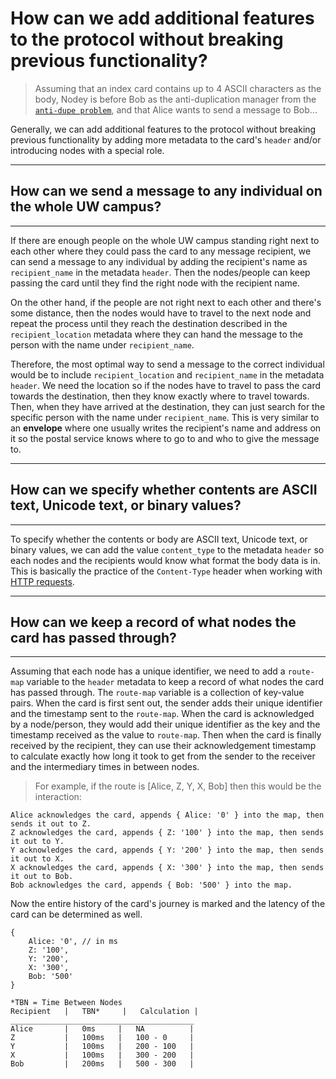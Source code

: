 # How can we add additional features to the protocol without breaking previous functionality?

> Assuming that an index card contains up to 4 ASCII characters as the body, Nodey is before Bob as the anti-duplication manager from the [`anti-dupe problem`](/anti-dupe.md), and that Alice wants to send a message to Bob...

Generally, we can add additional features to the protocol without breaking previous functionality by adding more metadata to the card's `header` and/or introducing nodes with a special role.

---
## How can we send a message to any individual on the whole UW campus?
---

If there are enough people on the whole UW campus standing right next to each other where they could pass the card to any message recipient, we can send a message to any individual by adding the recipient's name as `recipient_name` in the metadata `header`. Then the nodes/people can keep passing the card until they find the right node with the recipient name.

On the other hand, if the people are not right next to each other and there's some distance, then the nodes would have to travel to the next node and repeat the process until they reach the destination described in the `recipient_location` metadata where they can hand the message to the person with the name under `recipient_name`.

Therefore, the most optimal way to send a message to the correct individual would be to include `recipient_location` and `recipient_name` in the metadata `header`. We need the location so if the nodes have to travel to pass the card towards the destination, then they know exactly where to travel towards. Then, when they have arrived at the destination, they can just search for the specific person with the name under `recipient_name`. This is very similar to an **envelope** where one usually writes the recipient's name and address on it so the postal service knows where to go to and who to give the message to.

---
## How can we specify whether contents are ASCII text, Unicode text, or binary values?
---

To specify whether the contents or body are ASCII text, Unicode text, or binary values, we can add the value `content_type` to the metadata `header` so each nodes and the recipients would know what format the body data is in. This is basically the practice of the `Content-Type` header when working with [HTTP requests](https://developer.mozilla.org/en-US/docs/Web/HTTP/Headers/Content-Type).

---
## How can we keep a record of what nodes the card has passed through?
---

Assuming that each node has a unique identifier, we need to add a `route-map` variable to the `header` metadata to keep a record of what nodes the card has passed through. The `route-map` variable is a collection of key-value pairs. When the card is first sent out, the sender adds their unique identifier and the timestamp sent to the `route-map`. When the card is acknowledged by a node/person, they would add their unique identifier as the key and the timestamp received as the value to `route-map`. Then when the card is finally received by the recipient, they can use their acknowledgement timestamp to calculate exactly how long it took to get from the sender to the receiver and the intermediary times in between nodes.

> For example, if the route is [Alice, Z, Y, X, Bob] then this would be the interaction:

    Alice acknowledges the card, appends { Alice: '0' } into the map, then sends it out to Z.
    Z acknowledges the card, appends { Z: '100' } into the map, then sends it out to Y.
    Y acknowledges the card, appends { Y: '200' } into the map, then sends it out to X.
    X acknowledges the card, appends { X: '300' } into the map, then sends it out to Bob.
    Bob acknowledges the card, appends { Bob: '500' } into the map.

Now the entire history of the card's journey is marked and the latency of the card can be determined as well. 

    {
        Alice: '0', // in ms
        Z: '100',
        Y: '200',
        X: '300',
        Bob: '500'
    }

    *TBN = Time Between Nodes
    Recipient   |   TBN*     |   Calculation |
    _________________________________________
    Alice       |   0ms     |   NA          |
    Z           |   100ms   |   100 - 0     |
    Y           |   100ms   |   200 - 100   |
    X           |   100ms   |   300 - 200   |
    Bob         |   200ms   |   500 - 300   |

